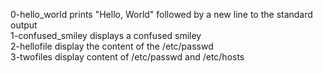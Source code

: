 0-hello_world prints "Hello, World" followed by a new line to the standard output <br/>
1-confused_smiley displays a confused smiley <br/>
2-hellofile display the content of the /etc/passwd <br/>
3-twofiles display content of /etc/passwd and /etc/hosts <br/>

